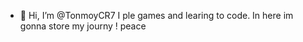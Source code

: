 - 👋 Hi, I’m @TonmoyCR7
I ple games
and learing to code.
In here im gonna store my journy ! 
peace
<!---
TonmoyCR7/TonmoyCR7 is a ✨ special ✨ repository because its `README.md` (this file) appears on your GitHub profile.
You can click the Preview link to take a look at your changes.
--->
